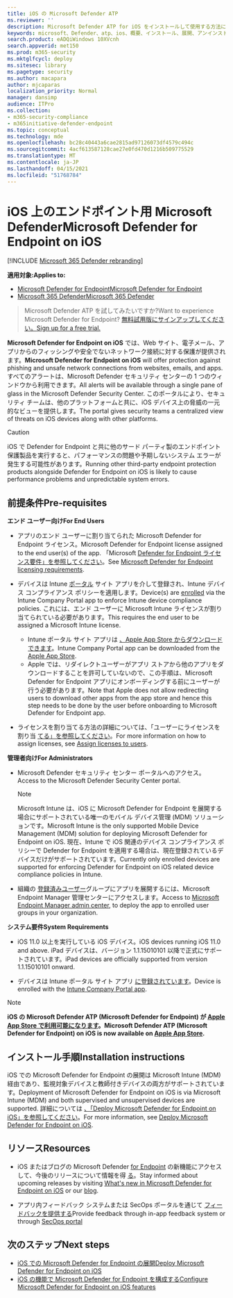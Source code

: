 ```yaml
---
title: iOS の Microsoft Defender ATP
ms.reviewer: ''
description: Microsoft Defender ATP for iOS をインストールして使用する方法について説明します。
keywords: microsoft、Defender、atp、ios、概要、インストール、展開、アンインストール、Intune
search.product: eADQiWindows 10XVcnh
search.appverid: met150
ms.prod: m365-security
ms.mktglfcycl: deploy
ms.sitesec: library
ms.pagetype: security
ms.author: macapara
author: mjcaparas
localization_priority: Normal
manager: dansimp
audience: ITPro
ms.collection:
- m365-security-compliance
- m365initiative-defender-endpoint
ms.topic: conceptual
ms.technology: mde
ms.openlocfilehash: bc28c40443a6cae2815ad97126073df4579c494c
ms.sourcegitcommit: 4acf613587128cae27e0fd470d1216b509775529
ms.translationtype: MT
ms.contentlocale: ja-JP
ms.lasthandoff: 04/15/2021
ms.locfileid: "51768784"
---
```

# <a name="microsoft-defender-for-endpoint-on-ios"></a><span data-ttu-id="68b80-104">iOS 上のエンドポイント用 Microsoft Defender</span><span class="sxs-lookup"><span data-stu-id="68b80-104">Microsoft Defender for Endpoint on iOS</span></span>

[!INCLUDE [Microsoft 365 Defender rebranding](../../includes/microsoft-defender.md)]

<span data-ttu-id="68b80-105">**適用対象:**</span><span class="sxs-lookup"><span data-stu-id="68b80-105">**Applies to:**</span></span>
- [<span data-ttu-id="68b80-106">Microsoft Defender for Endpoint</span><span class="sxs-lookup"><span data-stu-id="68b80-106">Microsoft Defender for Endpoint</span></span>](https://go.microsoft.com/fwlink/p/?linkid=2154037)
- [<span data-ttu-id="68b80-107">Microsoft 365 Defender</span><span class="sxs-lookup"><span data-stu-id="68b80-107">Microsoft 365 Defender</span></span>](https://go.microsoft.com/fwlink/?linkid=2118804)

> <span data-ttu-id="68b80-108">Microsoft Defender ATP を試してみたいですか?</span><span class="sxs-lookup"><span data-stu-id="68b80-108">Want to experience Microsoft Defender for Endpoint?</span></span> [<span data-ttu-id="68b80-109">無料試用版にサインアップしてください。</span><span class="sxs-lookup"><span data-stu-id="68b80-109">Sign up for a free trial.</span></span>](https://www.microsoft.com/microsoft-365/windows/microsoft-defender-atp?ocid=docs-wdatp-exposedapis-abovefoldlink)

<span data-ttu-id="68b80-110">**Microsoft Defender for Endpoint on iOS** では、Web サイト、電子メール、アプリからのフィッシングや安全でないネットワーク接続に対する保護が提供されます。</span><span class="sxs-lookup"><span data-stu-id="68b80-110">**Microsoft Defender for Endpoint on iOS** will offer protection against phishing and unsafe network connections from websites, emails, and apps.</span></span> <span data-ttu-id="68b80-111">すべてのアラートは、Microsoft Defender セキュリティ センターの 1 つのウィンドウから利用できます。</span><span class="sxs-lookup"><span data-stu-id="68b80-111">All alerts will be available through a single pane of glass in the Microsoft Defender Security Center.</span></span> <span data-ttu-id="68b80-112">このポータルにより、セキュリティ チームは、他のプラットフォームと共に、iOS デバイス上の脅威の一元的なビューを提供します。</span><span class="sxs-lookup"><span data-stu-id="68b80-112">The portal gives security teams a centralized view of threats on iOS devices along with other platforms.</span></span>

> [!CAUTION]
> <span data-ttu-id="68b80-113">iOS で Defender for Endpoint と共に他のサード パーティ製のエンドポイント保護製品を実行すると、パフォーマンスの問題や予期しないシステム エラーが発生する可能性があります。</span><span class="sxs-lookup"><span data-stu-id="68b80-113">Running other third-party endpoint protection products alongside Defender for Endpoint on iOS is likely to cause performance problems and unpredictable system errors.</span></span>

## <a name="pre-requisites"></a><span data-ttu-id="68b80-114">前提条件</span><span class="sxs-lookup"><span data-stu-id="68b80-114">Pre-requisites</span></span>

<span data-ttu-id="68b80-115">**エンド ユーザー向け**</span><span class="sxs-lookup"><span data-stu-id="68b80-115">**For End Users**</span></span>

- <span data-ttu-id="68b80-116">アプリのエンド ユーザーに割り当てられた Microsoft Defender for Endpoint ライセンス。</span><span class="sxs-lookup"><span data-stu-id="68b80-116">Microsoft Defender for Endpoint license assigned to the end user(s) of the app.</span></span> <span data-ttu-id="68b80-117">「Microsoft [Defender for Endpoint ライセンス要件」を参照してください](https://docs.microsoft.com/microsoft-365/security/defender-endpoint/minimum-requirements#licensing-requirements)。</span><span class="sxs-lookup"><span data-stu-id="68b80-117">See [Microsoft Defender for Endpoint licensing requirements](https://docs.microsoft.com/microsoft-365/security/defender-endpoint/minimum-requirements#licensing-requirements).</span></span>

- <span data-ttu-id="68b80-118">デバイスは Intune [ポータル](https://docs.microsoft.com/mem/intune/user-help/enroll-your-device-in-intune-ios) サイト アプリを介して登録され、Intune デバイス コンプライアンス ポリシーを適用します。</span><span class="sxs-lookup"><span data-stu-id="68b80-118">Device(s) are [enrolled](https://docs.microsoft.com/mem/intune/user-help/enroll-your-device-in-intune-ios) via the Intune Company Portal app to enforce Intune device compliance policies.</span></span> <span data-ttu-id="68b80-119">これには、エンド ユーザーに Microsoft Intune ライセンスが割り当てられている必要があります。</span><span class="sxs-lookup"><span data-stu-id="68b80-119">This requires the end user to be assigned a Microsoft Intune license.</span></span>
    - <span data-ttu-id="68b80-120">Intune ポータル サイト アプリは [、Apple App Store からダウンロードできます](https://apps.apple.com/us/app/intune-company-portal/id719171358)。</span><span class="sxs-lookup"><span data-stu-id="68b80-120">Intune Company Portal app can be downloaded from the [Apple App Store](https://apps.apple.com/us/app/intune-company-portal/id719171358).</span></span>
    - <span data-ttu-id="68b80-121">Apple では、リダイレクトユーザーがアプリ ストアから他のアプリをダウンロードすることを許可していないので、この手順は、Microsoft Defender for Endpoint アプリにオンボーディングする前にユーザーが行う必要があります。</span><span class="sxs-lookup"><span data-stu-id="68b80-121">Note that Apple does not allow redirecting users to download other apps from the app store and hence this step needs to be done by the user before onboarding to Microsoft Defender for Endpoint app.</span></span>

- <span data-ttu-id="68b80-122">ライセンスを割り当てる方法の詳細については、「ユーザーにライセンスを割り当 [てる」を参照してください](https://docs.microsoft.com/azure/active-directory/users-groups-roles/licensing-groups-assign)。</span><span class="sxs-lookup"><span data-stu-id="68b80-122">For more information on how to assign licenses, see [Assign licenses to users](https://docs.microsoft.com/azure/active-directory/users-groups-roles/licensing-groups-assign).</span></span>

<span data-ttu-id="68b80-123">**管理者向け**</span><span class="sxs-lookup"><span data-stu-id="68b80-123">**For Administrators**</span></span>

- <span data-ttu-id="68b80-124">Microsoft Defender セキュリティ センター ポータルへのアクセス。</span><span class="sxs-lookup"><span data-stu-id="68b80-124">Access to the Microsoft Defender Security Center portal.</span></span>

    > [!NOTE]
    > <span data-ttu-id="68b80-125">Microsoft Intune は、iOS に Microsoft Defender for Endpoint を展開する場合にサポートされている唯一のモバイル デバイス管理 (MDM) ソリューションです。</span><span class="sxs-lookup"><span data-stu-id="68b80-125">Microsoft Intune is the only supported Mobile Device Management (MDM) solution for deploying Microsoft Defender for Endpoint on iOS.</span></span> <span data-ttu-id="68b80-126">現在、Intune で iOS 関連のデバイス コンプライアンス ポリシーで Defender for Endpoint を適用する場合は、現在登録されているデバイスだけがサポートされています。</span><span class="sxs-lookup"><span data-stu-id="68b80-126">Currently only enrolled devices are supported for enforcing Defender for Endpoint on iOS related device compliance policies in Intune.</span></span>

- <span data-ttu-id="68b80-127">組織の [登録済みユーザー](https://go.microsoft.com/fwlink/?linkid=2109431)グループにアプリを展開するには、Microsoft Endpoint Manager 管理センターにアクセスします。</span><span class="sxs-lookup"><span data-stu-id="68b80-127">Access to [Microsoft Endpoint Manager admin center](https://go.microsoft.com/fwlink/?linkid=2109431), to deploy the app to enrolled user groups in your organization.</span></span>

<span data-ttu-id="68b80-128">**システム要件**</span><span class="sxs-lookup"><span data-stu-id="68b80-128">**System Requirements**</span></span>

- <span data-ttu-id="68b80-129">iOS 11.0 以上を実行している iOS デバイス。</span><span class="sxs-lookup"><span data-stu-id="68b80-129">iOS devices running iOS 11.0 and above.</span></span> <span data-ttu-id="68b80-130">iPad デバイスは、バージョン 1.1.15010101 以降で正式にサポートされています。</span><span class="sxs-lookup"><span data-stu-id="68b80-130">iPad devices are officially supported from version 1.1.15010101 onward.</span></span>

- <span data-ttu-id="68b80-131">デバイスは Intune ポータル サイト アプリ [に登録されています](https://apps.apple.com/us/app/intune-company-portal/id719171358)。</span><span class="sxs-lookup"><span data-stu-id="68b80-131">Device is enrolled with the [Intune Company Portal app](https://apps.apple.com/us/app/intune-company-portal/id719171358).</span></span>

> [!NOTE]
> <span data-ttu-id="68b80-132">**iOS の Microsoft Defender ATP (Microsoft Defender for Endpoint) が [Apple App Store で利用可能になります](https://aka.ms/mdatpiosappstore)。**</span><span class="sxs-lookup"><span data-stu-id="68b80-132">**Microsoft Defender ATP (Microsoft Defender for Endpoint) on iOS is now available on [Apple App Store](https://aka.ms/mdatpiosappstore).**</span></span>

## <a name="installation-instructions"></a><span data-ttu-id="68b80-133">インストール手順</span><span class="sxs-lookup"><span data-stu-id="68b80-133">Installation instructions</span></span>

<span data-ttu-id="68b80-134">iOS での Microsoft Defender for Endpoint の展開は Microsoft Intune (MDM) 経由であり、監視対象デバイスと教師付きデバイスの両方がサポートされています。</span><span class="sxs-lookup"><span data-stu-id="68b80-134">Deployment of Microsoft Defender for Endpoint on iOS is via Microsoft Intune (MDM) and both supervised and unsupervised devices are supported.</span></span>
<span data-ttu-id="68b80-135">詳細については [、「Deploy Microsoft Defender for Endpoint on iOS」を参照してください](ios-install.md)。</span><span class="sxs-lookup"><span data-stu-id="68b80-135">For more information, see [Deploy Microsoft Defender for Endpoint on iOS](ios-install.md).</span></span>

## <a name="resources"></a><span data-ttu-id="68b80-136">リソース</span><span class="sxs-lookup"><span data-stu-id="68b80-136">Resources</span></span>

- <span data-ttu-id="68b80-137">iOS またはブログの Microsoft Defender [for Endpoint](ios-whatsnew.md) の新機能にアクセスして、今後のリリースについて情報を得 [る](https://techcommunity.microsoft.com/t5/microsoft-defender-atp/bg-p/MicrosoftDefenderATPBlog/label-name/iOS)。</span><span class="sxs-lookup"><span data-stu-id="68b80-137">Stay informed about upcoming releases by visiting [What's new in Microsoft Defender for Endpoint on iOS](ios-whatsnew.md) or our [blog](https://techcommunity.microsoft.com/t5/microsoft-defender-atp/bg-p/MicrosoftDefenderATPBlog/label-name/iOS).</span></span>

- <span data-ttu-id="68b80-138">アプリ内フィードバック システムまたは SecOps ポータルを通じて [フィードバックを提供する](https://securitycenter.microsoft.com)</span><span class="sxs-lookup"><span data-stu-id="68b80-138">Provide feedback through in-app feedback system or through [SecOps portal](https://securitycenter.microsoft.com)</span></span>

## <a name="next-steps"></a><span data-ttu-id="68b80-139">次のステップ</span><span class="sxs-lookup"><span data-stu-id="68b80-139">Next steps</span></span>

- [<span data-ttu-id="68b80-140">iOS での Microsoft Defender for Endpoint の展開</span><span class="sxs-lookup"><span data-stu-id="68b80-140">Deploy Microsoft Defender for Endpoint on iOS</span></span>](ios-install.md)
- [<span data-ttu-id="68b80-141">iOS の機能で Microsoft Defender for Endpoint を構成する</span><span class="sxs-lookup"><span data-stu-id="68b80-141">Configure Microsoft Defender for Endpoint on iOS features</span></span>](ios-configure-features.md)
